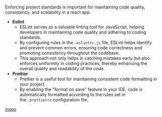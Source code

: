 Enforcing project standards is important for maintaining code quality, consistency, and scalability in a react app. 

- **Eslint**
	- ESLint serves as a valuable linting tool for JavaScript, helping developers in maintaining code quality and adhering to coding standards. 
	- By configuring rules in the `.eslintrc.js` file, ESLint helps identify and prevent common errors, ensuring code correctness and promoting consistency throughout the codebase. 
	- This approach not only helps in catching mistakes early but also enforces uniformity in coding practices, thereby enhancing the overall quality and readability of the code.
- **Prettier**
	- Prettier is a useful tool for maintaining consistent code formatting in your project.
	- By enabling the "format on save" feature in your IDE, code is automatically formatted according to the rules set in the `.prettierrc` configuration file.

[inspo](https://github.com/alan2207/bulletproof-react/blob/master/docs/performance.md)